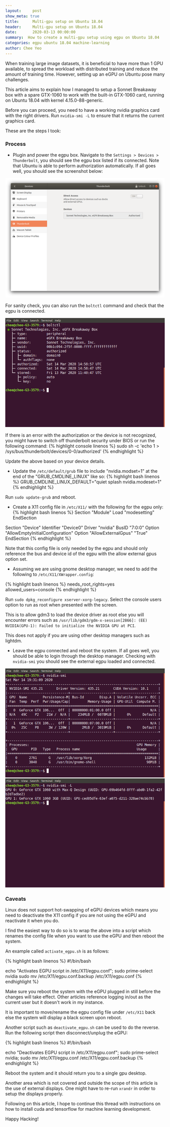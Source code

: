 ```yaml
---
layout:     post
show_meta: true
title:      Multi-gpu setup on Ubuntu 18.04
header:     Multi-gpu setup on Ubuntu 18.04
date:       2020-03-13 00:00:00
summary:  How to create a multi-gpu setup using egpu on Ubuntu 18.04
categories: egpu ubuntu 18.04 machine-learning
author: Chee Yeo
---
```


When training large image datasets, it is beneficial to have more than 1 GPU available, to spread the workload with distributed training and reduce the amount of training time. However, setting up an eGPU on Ubuntu pose many challenges.

This article aims to explain how I managed to setup a Sonnet Breakaway box with a spare GTX-1060 to work with the built-in GTX-1060 card, running on Ubuntu 18.04 with kernel 4.15.0-88-generic. 

Before you can proceed, you need to have a working nvidia graphics card with the right drivers. Run `nvidia-smi -L` to ensure that it returns the current graphics card.

These are the steps I took:

### Process

* Plugin and power the egpu box. Navigate to the `Settings > Devices > Thunderbolt`, you should see the egpu box listed if its connected. Note that Ubuntu is able to perform authorization automatically. If all goes well, you should see the screenshot below:

![Output of thunderbolt devices screen](/assets/img/egpu/ubuntu_thunderbolt_authorized.png)

For sanity check, you can also run the `boltctl` command and check that the egpu is connected.

![Output of botlctl](/assets/img/egpu/egpu_boltctl_list.png)

If there is an error with the authorization or the device is not recognized, you might have to switch off thunderbolt security under BIOS or run the following command:
{% highlight console linenos %}
sudo sh -c 'echo 1 > /sys/bus/thunderbolt/devices/0-0/authorized'
{% endhighlight %}

Update the above based on your device details.

* Update the `/etc/default/grub` file to include "nvidia.modset=1" at the end of the "GRUB_CMDLINE_LINUX" like so:
{% highlight bash linenos %}
GRUB_CMDLINE_LINUX_DEFAULT="quiet splash nvidia.modeset=1"
{% endhighlight %}

Run `sudo update-grub` and reboot.

* Create a X11 config file in `/etc/X11/` with the following for the egpu only:
{% highlight bash linenos %}
Section "Module"
    Load           "modesetting"
EndSection

Section "Device"
    Identifier     "Device0"
    Driver         "nvidia"
    BusID          "7:0:0"
    Option         "AllowEmptyInitialConfiguration"
    Option         "AllowExternalGpus" "True"
EndSection
{% endhighlight %}

Note that this config file is only needed by the egpu and should only reference the bus and device id of the egpu with the allow external gpus option set.

* Assuming we are using gnome desktop manager, we need to add the following to `/etc/X11/XWrapper.config`:

{% highlight bash linenos %}
needs_root_rights=yes
allowed_users=console
{% endhighlight %}

Run `sudo dpkg_reconfigure xserver-xorg-legacy`. Select the console users option to run as root when presented with the screen.

This is to allow gdm3 to load the device driver as root else you will encounter errors such as ```/usr/lib/gdm3/gdm-x-session[2866]: (EE) NVIDIA(GPU-1): Failed to initialize the NVIDIA GPU at PCI```.

This does not apply if you are using other desktop managers such as lightdm.

* Leave the egpu connected and reboot the system. If all goes well, you should be able to login through the desktop manager. Checking with `nvidia-smi` you should see the external egpu loaded and connected.

![Output of nvidia-smi](/assets/img/egpu/egpu_authorized.png)
![Output of nvidia-smi query](/assets/img/egpu/egpu_nvidia_smi.png)

### Caveats

Linux does not support hot-swapping of eGPU devices which means you need to deactivate the X11 config if you are not using the eGPU and reactivate it when you do. 

I find the easiest way to do so is to wrap the above into a script which renames the config file when you want to use the eGPU and then reboot the system. 

An example called `activate_egpu.sh` is as follows:

{% highlight bash linenos %}
#!/bin/bash

echo "Activates EGPU script in /etc/X11/egpu.conf";
sudo prime-select nvidia
sudo mv /etc/X11/egpu.conf.backup /etc/X11/egpu.conf
{% endhighlight %}

Make sure you reboot the system with the eGPU plugged in still before the changes will take effect. Other articles reference logging in/out as the current user but it doesn't work in my instance.

It is important to move/rename the egpu config file under `/etc/X11` back else the system will display a black screen upon reboot.

Another script such as `deactivate_egpu.sh` can be used to do the reverse. Run the following script then disconnect/unplug the eGPU:

{% highlight bash linenos %}
#!/bin/bash

echo "Deactivates EGPU script in /etc/X11/egpu.conf";
sudo prime-select nvidia;
sudo mv /etc/X11/egpu.conf /etc/X11/egpu.conf.backup
{% endhighlight %}

Reboot the system and it should return you to a single gpu desktop.

Another area which is not covered and outside the scope of this article is the use of external displays. One might have to re-run `xrandr` in order to setup the displays properly.

Following on this article, I hope to continue this thread with instructions on how to install cuda and tensorflow for machine learning development.

Happy Hacking!